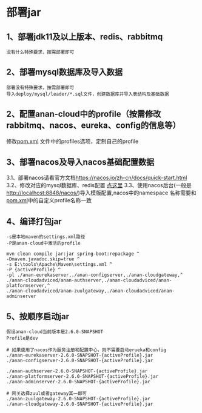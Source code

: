 # 部署jar
## 1、部署jdk11及以上版本、redis、rabbitmq
    没有什么特殊要求，按需部署即可
## 2、部署mysql数据库及导入数据
    部署没有特殊要求，按需部署即可
    导入deploy/mysql/leader/*.sql文件，创建数据库并导入表结构及基础数据
## 2、配置anan-cloud中的profile（按需修改rabbitmq、nacos、eureka、config的信息等）
修改[pom.xml](../../pom.xml) 文件中的profiles选项，定制自己的profile

## 3、部署nacos及导入nacos基础配置数据
3.1、部署nacos请看官方文档<https://nacos.io/zh-cn/docs/quick-start.html>
3.2、修改对应的mysql数据库、redis配置 [点这里](../anan-config) 
3.3、使用nacos后台(一般是<http://localhost:8848/nacos/>)导入模版配置,nacos中的namespace
     名称需要和[pom.xml](../../pom.xml)中的自定义profile名称一致
## 4、编译打包jar
    -s是本地maven的settings.xml路径
    -P是anan-cloud中激活的profile
```shell script
mvn clean compile jar:jar spring-boot:repackage ^
-Dmaven.javadoc.skip=true ^
-s E:\tools\Apache\Maven\settings.xml ^
-P {activeProfile} ^
-pl ./anan-eurekaserver,./anan-configserver,./anan-cloudgateway,^
./anan-cloudadviced/anan-authserver,./anan-cloudadviced/anan-platformserver,^
./anan-cloudadviced/anan-zuulgateway,./anan-cloudadviced/anan-adminserver
```

## 5、按顺序启动jar
    假设anan-cloud当前版本是2.6.0-SNAPSHOT
    Profile是dev
```shell script
# 如果使用了nacos作为服务注册和配置中心，则不需要启动erueka和config
./anan-eurekaserver-2.6.0-SNAPSHOT-{activeProfile}.jar
./anan-configserver-2.6.0-SNAPSHOT-{activeProfile}.jar

./anan-authserver-2.6.0-SNAPSHOT-{activeProfile}.jar
./anan-platformserver-2.6.0-SNAPSHOT-{activeProfile}.jar
./anan-adminserver-2.6.0-SNAPSHOT-{activeProfile}.jar

# 网关选择zuul或者gateway其一即可
./anan-zuulgateway-2.6.0-SNAPSHOT-{activeProfile}.jar
./anan-cloudgateway-2.6.0-SNAPSHOT-{activeProfile}.jar

```
